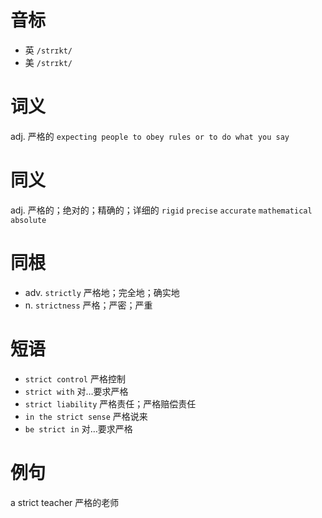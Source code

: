 # 音标

- 英 `/strɪkt/`
- 美 `/strɪkt/`

# 词义

adj. 严格的
`expecting people to obey rules or to do what you say`

# 同义

adj. 严格的；绝对的；精确的；详细的
`rigid` `precise` `accurate` `mathematical` `absolute`

# 同根

- adv. `strictly` 严格地；完全地；确实地
- n. `strictness` 严格；严密；严重

# 短语

- `strict control` 严格控制
- `strict with` 对…要求严格
- `strict liability` 严格责任；严格赔偿责任
- `in the strict sense` 严格说来
- `be strict in` 对…要求严格

# 例句

a strict teacher
严格的老师


